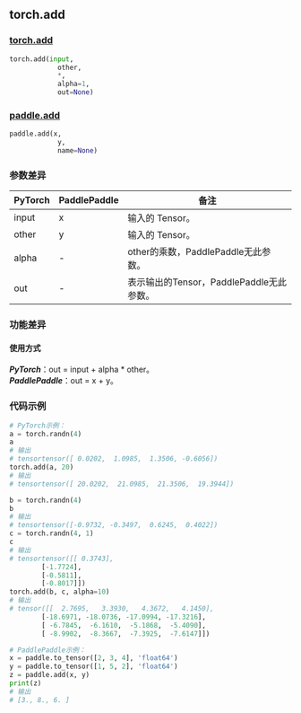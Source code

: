 ## torch.add
### [torch.add](https)

```python
torch.add(input, 
            other, 
            *, 
            alpha=1, 
            out=None)
```

### [paddle.add](https://www.paddlepaddle.org.cn/documentation/docs/zh/api/paddle/add_cn.html#add)

```python
paddle.add(x, 
            y, 
            name=None)
```

### 参数差异
| PyTorch       | PaddlePaddle | 备注                                                   |
| ------------- | ------------ | ------------------------------------------------------ |
| input         | x            | 输入的 Tensor。                                     |
| other         | y            | 输入的 Tensor。                                     |
| alpha         | -            | other的乘数，PaddlePaddle无此参数。                   |
| out           | -            | 表示输出的Tensor，PaddlePaddle无此参数。               |


### 功能差异

#### 使用方式
***PyTorch***：out = input + alpha * other。  
***PaddlePaddle***：out = x + y。

### 代码示例
``` python
# PyTorch示例：
a = torch.randn(4)
a
# 输出
# tensortensor([ 0.0202,  1.0985,  1.3506, -0.6056])
torch.add(a, 20)
# 输出
# tensortensor([ 20.0202,  21.0985,  21.3506,  19.3944])

b = torch.randn(4)
b
# 输出
# tensortensor([-0.9732, -0.3497,  0.6245,  0.4022])
c = torch.randn(4, 1)
c
# 输出
# tensortensor([[ 0.3743],
        [-1.7724],
        [-0.5811],
        [-0.8017]])
torch.add(b, c, alpha=10)
# 输出
# tensor([[  2.7695,   3.3930,   4.3672,   4.1450],
        [-18.6971, -18.0736, -17.0994, -17.3216],
        [ -6.7845,  -6.1610,  -5.1868,  -5.4090],
        [ -8.9902,  -8.3667,  -7.3925,  -7.6147]])
```

``` python
# PaddlePaddle示例：
x = paddle.to_tensor([2, 3, 4], 'float64')
y = paddle.to_tensor([1, 5, 2], 'float64')
z = paddle.add(x, y)
print(z)  
# 输出
# [3., 8., 6. ]
```
